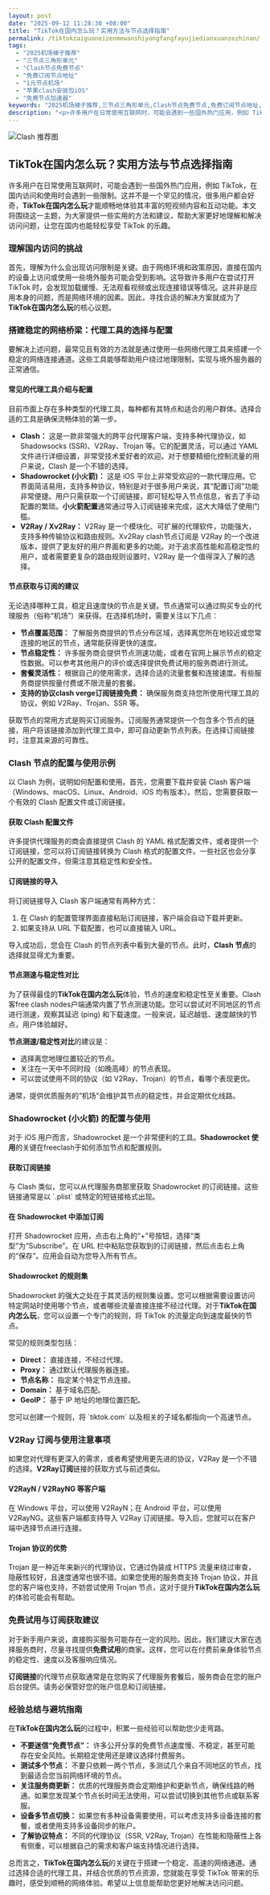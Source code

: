 ```yaml
---
layout: post
date: "2025-09-12 11:28:30 +08:00"
title: "TikTok在国内怎么玩？实用方法与节点选择指南"
permalink: /tiktokzaiguoneizenmewanshiyongfangfayujiedianxuanzezhinan/
tags:
  - "2025机场梯子推荐"
  - "三节点三角形单元"
  - "Clash节点免费节点"
  - "免费订阅节点地址"
  - "1元节点机场"
  - "苹果clash安装包iOS"
  - "免费节点加速器"
keywords: "2025机场梯子推荐,三节点三角形单元,Clash节点免费节点,免费订阅节点地址,1元节点机场,苹果clash安装包iOS,免费节点加速器"
description: "<p>许多用户在日常使用互联网时，可能会遇到一些国外热门应用，例如 TikTok，在国内访问和使用时会遇到一些限制。这并不是一个罕见的情况，很多用户都会好奇，<strong>TikTok在国内怎么玩</strong>才能顺畅地体验其丰富的短视频内容和互动功能。本文将围绕这一主题，为大家提供一些实用的方法和建议，帮助大家更好地理解和解决访问问题，让您在国内也能轻松享受 TikTok 的乐趣。</p>"
---
```


![Clash 推荐图](https://clashjd.github.io/assets/img/免费机场节点推荐.png)

## TikTok在国内怎么玩？实用方法与节点选择指南

<p>许多用户在日常使用互联网时，可能会遇到一些国外热门应用，例如 TikTok，在国内访问和使用时会遇到一些限制。这并不是一个罕见的情况，很多用户都会好奇，<strong>TikTok在国内怎么玩</strong>才能顺畅地体验其丰富的短视频内容和互动功能。本文将围绕这一主题，为大家提供一些实用的方法和建议，帮助大家更好地理解和解决访问问题，让您在国内也能轻松享受 TikTok 的乐趣。</p>
<h3>理解国内访问的挑战</h3>
<p>首先，理解为什么会出现访问限制是关键。由于网络环境和政策原因，直接在国内的设备上访问或使用一些境外服务可能会受到影响。这导致许多用户在尝试打开 TikTok 时，会发现加载缓慢、无法观看视频或出现连接错误等情况。这并非是应用本身的问题，而是网络环境的因素。因此，寻找合适的解决方案就成为了<strong>TikTok在国内怎么玩</strong>的核心议题。</p>
<h3>搭建稳定的网络桥梁：代理工具的选择与配置</h3>
<p>要解决上述问题，最常见且有效的方法就是通过使用一些网络代理工具来搭建一个稳定的网络连接通道。这些工具能够帮助用户绕过地理限制，实现与境外服务器的正常通信。</p>
<h4>常见的代理工具介绍与配置</h4>
<p>目前市面上存在多种类型的代理工具，每种都有其特点和适合的用户群体。选择合适的工具是确保流畅体验的第一步。</p>
<ul>
<li><strong>Clash：</strong> 这是一款非常强大的跨平台代理客户端，支持多种代理协议，如 Shadowsocks (SSR)、V2Ray、Trojan 等。它的配置灵活，可以通过 YAML 文件进行详细设置，非常受技术爱好者的欢迎。对于想要精细化控制流量的用户来说，Clash 是一个不错的选择。</li>
<li><strong>Shadowrocket (小火箭)：</strong> 这是 iOS 平台上非常受欢迎的一款代理应用。它界面简洁易用，支持多种协议，特别是对于很多用户来说，其“配置订阅”功能非常便捷。用户只需获取一个订阅链接，即可轻松导入节点信息，省去了手动配置的繁琐。<strong>小火箭配置</strong>通常通过导入订阅链接来完成，这大大降低了使用门槛。</li>
<li><strong>V2Ray / Xv2Ray：</strong> V2Ray 是一个模块化、可扩展的代理软件，功能强大，支持多种传输协议和路由规则。Xv2Ray clash节点订阅是 V2Ray 的一个改进版本，提供了更友好的用户界面和更多的功能。对于追求高性能和高稳定性的用户，或者需要更复杂的路由规则设置时，V2Ray 是一个值得深入了解的选择。</li>
</ul>
<h4>节点获取与订阅的建议</h4>
<p>无论选择哪种工具，稳定且速度快的节点是关键。节点通常可以通过购买专业的代理服务（俗称“机场”）来获得。在选择机场时，需要关注以下几点：</p>
<ul>
<li><strong>节点覆盖范围：</strong> 了解服务商提供的节点分布区域，选择离您所在地较近或您常连接的地区的节点，通常能获得更快的速度。</li>
<li><strong>节点稳定性：</strong> 许多服务商会提供节点测速功能，或者在官网上展示节点的稳定性数据。可以参考其他用户的评价或选择提供免费试用的服务商进行测试。</li>
<li><strong>套餐灵活性：</strong> 根据自己的使用需求，选择合适的流量套餐和连接速度。有些服务商提供按量付费或不限流量的套餐。</li>
<li><strong>支持的协议clash verge订阅链接免费：</strong> 确保服务商支持您所使用代理工具的协议，例如 V2Ray、Trojan、SSR 等。</li>
</ul>
<p>获取节点的常用方式是购买订阅服务。订阅服务通常提供一个包含多个节点的链接，用户将该链接添加到代理工具中，即可自动更新节点列表。在选择订阅链接时，注意其来源的可靠性。</p>
<h3>Clash 节点的配置与使用示例</h3>
<p>以 Clash 为例，说明如何配置和使用。首先，您需要下载并安装 Clash 客户端（Windows、macOS、Linux、Android、iOS 均有版本）。然后，您需要获取一个有效的 Clash 配置文件或订阅链接。</p>
<h4>获取 Clash 配置文件</h4>
<p>许多提供代理服务的商会直接提供 Clash 的 YAML 格式配置文件，或者提供一个订阅链接，您可以将订阅链接转换为 Clash 格式的配置文件。一些社区也会分享公开的配置文件，但需注意其稳定性和安全性。</p>
<h4>订阅链接的导入</h4>
<p>将订阅链接导入 Clash 客户端通常有两种方式：</p>
<ol>
<li>在 Clash 的配置管理界面直接粘贴订阅链接，客户端会自动下载并更新。</li>
<li>如果支持从 URL 下载配置，也可以直接输入 URL。</li>
</ol>
<p>导入成功后，您会在 Clash 的节点列表中看到大量的节点。此时，<strong>Clash 节点</strong>的选择就显得尤为重要。</p>
<h4>节点测速与稳定性对比</h4>
<p>为了获得最佳的<strong>TikTok在国内怎么玩</strong>体验，节点的速度和稳定性至关重要。Clash 客free clash nodes户端通常内置了节点测速功能。您可以尝试对不同地区的节点进行测速，观察其延迟 (ping) 和下载速度。一般来说，延迟越低、速度越快的节点，用户体验越好。</p>
<p><strong>节点测速/稳定性对比</strong>的建议是：</p>
<ul>
<li>选择离您地理位置较近的节点。</li>
<li>关注在一天中不同时段（如晚高峰）的节点表现。</li>
<li>可以尝试使用不同的协议（如 V2Ray、Trojan）的节点，看哪个表现更优。</li>
</ul>
<p>通常，提供优质服务的“机场”会维护其节点的稳定性，并会定期优化线路。</p>
<h3>Shadowrocket (小火箭) 的配置与使用</h3>
<p>对于 iOS 用户而言，Shadowrocket 是一个非常便利的工具。<strong>Shadowrocket 使用</strong>的关键在freeclash于如何添加节点和配置规则。</p>
<h4>获取订阅链接</h4>
<p>与 Clash 类似，您可以从代理服务商那里获取 Shadowrocket 的订阅链接。这些链接通常是以 `.plist` 或特定的短链接格式出现。</p>
<h4>在 Shadowrocket 中添加订阅</h4>
<p>打开 Shadowrocket 应用，点击右上角的“+”号按钮，选择“类型”为“Subscribe”。在 URL 栏中粘贴您获取到的订阅链接，然后点击右上角的“保存”。应用会自动为您导入所有节点。</p>
<h4>Shadowrocket 的规则集</h4>
<p>Shadowrocket 的强大之处在于其灵活的规则集设置。您可以根据需要设置访问特定网站时使用哪个节点，或者哪些流量直接连接不经过代理。对于<strong>TikTok在国内怎么玩</strong>，您可以设置一个专门的规则，将 TikTok 的流量定向到速度最快的节点。</p>
<p>常见的规则类型包括：</p>
<ul>
<li><strong>Direct：</strong> 直接连接，不经过代理。</li>
<li><strong>Proxy：</strong> 通过默认代理服务器连接。</li>
<li><strong>节点名称：</strong> 指定某个特定节点连接。</li>
<li><strong>Domain：</strong> 基于域名匹配。</li>
<li><strong>GeoIP：</strong> 基于 IP 地址的地理位置匹配。</li>
</ul>
<p>您可以创建一个规则，将 `tiktok.com` 以及相关的子域名都指向一个高速节点。</p>
<h3>V2Ray 订阅与使用注意事项</h3>
<p>如果您对代理有更深入的需求，或者希望使用更先进的协议，V2Ray 是一个不错的选择。<strong>V2Ray订阅</strong>链接的获取方式与前述类似。</p>
<h4>V2RayN / V2RayNG 等客户端</h4>
<p>在 Windows 平台，可以使用 V2RayN；在 Android 平台，可以使用 V2RayNG。这些客户端都支持导入 V2Ray 订阅链接。导入后，您就可以在客户端中选择节点进行连接。</p>
<h4>Trojan 协议的优势</h4>
<p>Trojan 是一种近年来新兴的代理协议，它通过伪装成 HTTPS 流量来绕过审查，隐蔽性较好，且速度通常也很不错。如果您使用的服务商支持 Trojan 协议，并且您的客户端也支持，不妨尝试使用 Trojan 节点，这对于提升<strong>TikTok在国内怎么玩</strong>的体验可能会有帮助。</p>
<h3>免费试用与订阅获取建议</h3>
<p>对于新手用户来说，直接购买服务可能存在一定的风险。因此，我们建议大家在选择服务商时，尽量寻找提供<strong>免费试用</strong>的商家。这样，您可以在付费前亲身体验节点的稳定性、速度以及客服响应情况。</p>
<p><strong>订阅链接</strong>的代理节点获取通常是在您购买了代理服务套餐后，服务商会在您的账户后台提供。请务必保管好您的账户信息和订阅链接。</p>
<h3>经验总结与避坑指南</h3>
<p>在<strong>TikTok在国内怎么玩</strong>的过程中，积累一些经验可以帮助您少走弯路。</p>
<ul>
<li><strong>不要迷信“免费节点”：</strong> 许多公开分享的免费节点速度慢、不稳定，甚至可能存在安全风险。长期稳定使用还是建议选择付费服务。</li>
<li><strong>测试多个节点：</strong> 不要只依赖一两个节点，多测试几个来自不同地区的节点，找到最适合您当前网络环境的节点。</li>
<li><strong>关注服务商更新：</strong> 优质的代理服务商会定期维护和更新节点，确保线路的畅通。如果您发现某个节点长时间无法使用，可以尝试切换到其他节点或联系客服。</li>
<li><strong>设备多节点切换：</strong> 如果您有多种设备需要使用，可以考虑支持多设备连接的套餐，或者使用支持多设备同步的账户。</li>
<li><strong>了解协议特点：</strong> 不同的代理协议（SSR, V2Ray, Trojan）在性能和隐蔽性上各有侧重，可以根据自己的需求和客户端支持情况进行选择。</li>
</ul>
<p>总而言之，<strong>TikTok在国内怎么玩</strong>的关键在于搭建一个稳定、高速的网络通道。通过选择合适的代理工具，并结合优质的节点资源，您就能在享受 TikTok 带来的乐趣时，感受到顺畅的网络体验。希望以上信息能帮助您更好地解决访问问题。</p>